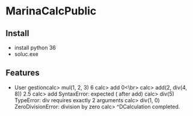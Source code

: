 # MarinaCalcPublic


## Install
* install python 36
* soluc.exe



## Features
* User gestioncalc> mul(1, 2, 3)
    6
    calc> add
    0<\br>
    calc> add(2, div(4, 8))
    2.5
    calc> add
    SyntaxError: expected ( after add)
    calc> div(5)
    TypeError: div requires exactly 2 arguments
    calc> div(1, 0)
    ZeroDivisionError: division by zero
    calc> ^DCalculation completed.

